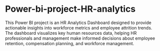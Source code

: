 # Power-bi-project-HR-analytics
This Power BI project is an HR Analytics Dashboard designed to provide actionable insights into workforce metrics and employee attrition trends. The dashboard visualizes key human resources data, helping HR professionals and management make informed decisions about employee retention, compensation planning, and workforce management.
